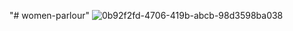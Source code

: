 "# women-parlour" 
![0b92f2fd-4706-419b-abcb-98d3598ba038](https://github.com/hrfahimm/women-parlour/assets/109525406/5dba055f-410c-4b63-bf95-2befc51c3a45)
